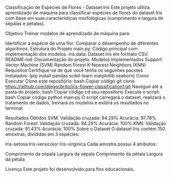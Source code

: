 Classificação de Espécies de Flores - Dataset Iris
Este projeto utiliza aprendizado de máquina para classificar espécies de flores do dataset Iris com base em suas características morfológicas (comprimento e largura de sépalas e pétalas).

Objetivo
Treinar modelos de aprendizado de máquina para:

Identificar a espécie de uma flor.
Comparar o desempenho de diferentes algoritmos.
Estrutura do Projeto
main.py: Código principal com implementação dos modelos.
iris.data: Dataset Iris em formato CSV.
README.md: Documentação do projeto.
Modelos Implementados
Support Vector Machine (SVM)
Random Forest
K-Nearest Neighbors (KNN)
Requisitos
Certifique-se de que você tenha os seguintes pacotes instalados: (pip install pandas scikit-learn matplotlib seaborn)
Como Executar
Clone este repositório:
bash
Copiar código
git clone https://github.com/diegocbrito/iris-flower-classification1.git
Navegue até a pasta do projeto:
bash
Copiar código
cd seu-repositorio
Execute o script:
bash
Copiar código
python main.py
O script carregará o dataset, realizará o tratamento de dados, treinará os modelos e exibirá os resultados no terminal.

Resultados Obtidos
SVM:
Validação cruzada: 94.29%
Acurácia: 97.78%
Random Forest:
Validação cruzada: 94.29%
Acurácia: 100%
KNN:
Validação cruzada: 91.43%
Acurácia: 100%
Sobre o Dataset
O dataset Iris contém 150 amostras, divididas em 3 espécies:

Iris-setosa
Iris-versicolor
Iris-virginica
Cada amostra possui 4 atributos:

Comprimento da sépala
Largura da sépala
Comprimento da pétala
Largura da pétala

Licença
Este projeto foi desenvolvido para fins educacionais.
